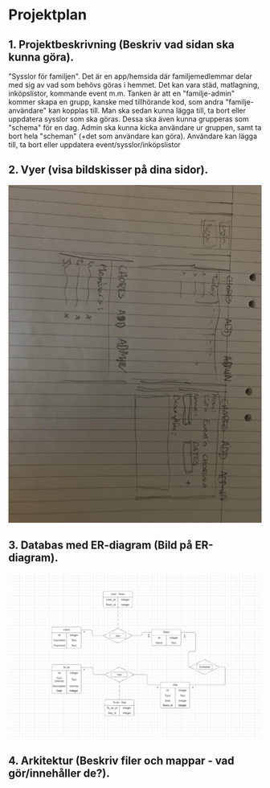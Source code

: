 # Projektplan

## 1. Projektbeskrivning (Beskriv vad sidan ska kunna göra).
"Sysslor för familjen". Det är en app/hemsida där familjemedlemmar delar med sig av vad som behövs göras i hemmet. Det kan vara städ, matlagning, inköpslistor, kommande event m.m. Tanken är att en "familje-admin" kommer skapa en grupp, kanske med tillhörande kod, som andra "familje-användare" kan kopplas till. Man ska sedan kunna lägga till, ta bort eller uppdatera sysslor som ska göras. Dessa ska även kunna grupperas som "schema" för en dag. Admin ska kunna kicka användare ur gruppen, samt ta bort hela "scheman" (+det som användare kan göra). Användare kan lägga till, ta bort eller uppdatera event/sysslor/inköpslistor
## 2. Vyer (visa bildskisser på dina sidor).
![skiss](Skiss.jpg)
## 3. Databas med ER-diagram (Bild på ER-diagram).
![ERD](ERD.PNG)
## 4. Arkitektur (Beskriv filer och mappar - vad gör/innehåller de?).


